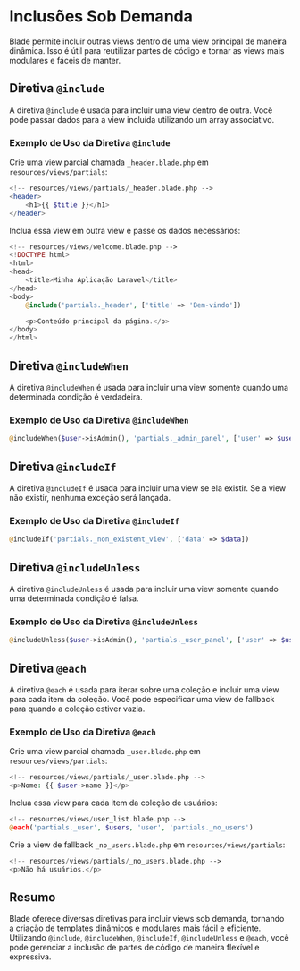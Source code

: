 # Inclusões Sob Demanda

Blade permite incluir outras views dentro de uma view principal de maneira dinâmica. Isso é útil para reutilizar partes de código e tornar as views mais modulares e fáceis de manter.

## Diretiva `@include`

A diretiva `@include` é usada para incluir uma view dentro de outra. Você pode passar dados para a view incluída utilizando um array associativo.

### Exemplo de Uso da Diretiva `@include`

Crie uma view parcial chamada `_header.blade.php` em `resources/views/partials`:

```php
<!-- resources/views/partials/_header.blade.php -->
<header>
    <h1>{{ $title }}</h1>
</header>
```

Inclua essa view em outra view e passe os dados necessários:

```php
<!-- resources/views/welcome.blade.php -->
<!DOCTYPE html>
<html>
<head>
    <title>Minha Aplicação Laravel</title>
</head>
<body>
    @include('partials._header', ['title' => 'Bem-vindo'])

    <p>Conteúdo principal da página.</p>
</body>
</html>
```

## Diretiva `@includeWhen`

A diretiva `@includeWhen` é usada para incluir uma view somente quando uma determinada condição é verdadeira.

### Exemplo de Uso da Diretiva `@includeWhen`

```php
@includeWhen($user->isAdmin(), 'partials._admin_panel', ['user' => $user])
```

## Diretiva `@includeIf`

A diretiva `@includeIf` é usada para incluir uma view se ela existir. Se a view não existir, nenhuma exceção será lançada.

### Exemplo de Uso da Diretiva `@includeIf`

```php
@includeIf('partials._non_existent_view', ['data' => $data])
```

## Diretiva `@includeUnless`

A diretiva `@includeUnless` é usada para incluir uma view somente quando uma determinada condição é falsa.

### Exemplo de Uso da Diretiva `@includeUnless`

```php
@includeUnless($user->isAdmin(), 'partials._user_panel', ['user' => $user])
```

## Diretiva `@each`

A diretiva `@each` é usada para iterar sobre uma coleção e incluir uma view para cada item da coleção. Você pode especificar uma view de fallback para quando a coleção estiver vazia.

### Exemplo de Uso da Diretiva `@each`

Crie uma view parcial chamada `_user.blade.php` em `resources/views/partials`:

```php
<!-- resources/views/partials/_user.blade.php -->
<p>Nome: {{ $user->name }}</p>
```

Inclua essa view para cada item da coleção de usuários:

```php
<!-- resources/views/user_list.blade.php -->
@each('partials._user', $users, 'user', 'partials._no_users')
```

Crie a view de fallback `_no_users.blade.php` em `resources/views/partials`:

```php
<!-- resources/views/partials/_no_users.blade.php -->
<p>Não há usuários.</p>
```

## Resumo

Blade oferece diversas diretivas para incluir views sob demanda, tornando a criação de templates dinâmicos e modulares mais fácil e eficiente. Utilizando `@include`, `@includeWhen`, `@includeIf`, `@includeUnless` e `@each`, você pode gerenciar a inclusão de partes de código de maneira flexível e expressiva.
